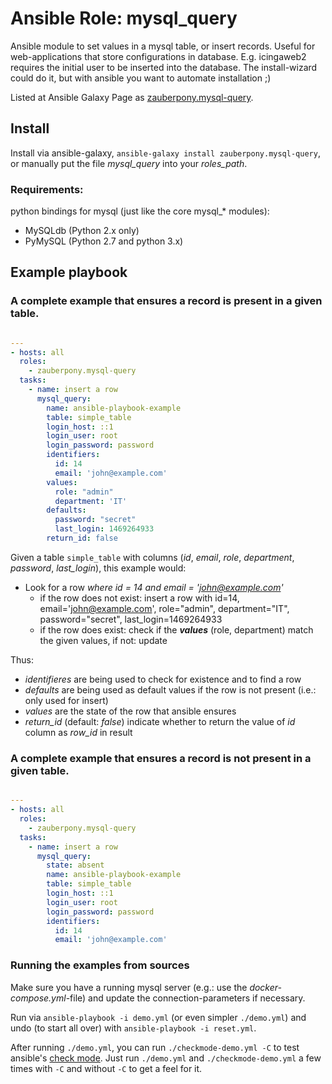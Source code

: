 Ansible Role: mysql_query
===================

Ansible module to set values in a mysql table, or insert records. Useful for web-applications that store configurations in database. E.g. icingaweb2 requires the initial user to be inserted into the database. The install-wizard could do it, but with ansible you want to automate installation ;)

Listed at Ansible Galaxy Page as [zauberpony.mysql-query](https://galaxy.ansible.com/zauberpony/mysql-query/).

Install
-------

Install via ansible-galaxy, `ansible-galaxy install zauberpony.mysql-query`, or manually put the file *mysql_query* into your *roles_path*.

### Requirements:

python bindings for mysql (just like the core mysql_* modules):

- MySQLdb (Python 2.x only)
- PyMySQL (Python 2.7 and python 3.x)


Example playbook
----------------

### A complete example that ensures a record is present in a given table.

```yaml

---
- hosts: all
  roles:
    - zauberpony.mysql-query
  tasks:
    - name: insert a row
      mysql_query:
        name: ansible-playbook-example
        table: simple_table
        login_host: ::1
        login_user: root
        login_password: password
        identifiers:
          id: 14
          email: 'john@example.com'
        values:
          role: "admin"
          department: 'IT'
        defaults:
          password: "secret"
          last_login: 1469264933
        return_id: false
```

Given a table `simple_table` with columns (*id*, *email*, *role*, *department*, *password*, *last_login*), this example would:
- Look for a row *where id = 14 and email = 'john@example.com'*
  - if the row does not exist: insert a row with id=14, email='john@example.com', role="admin", department="IT", password="secret", last_login=1469264933
  - if the row does exist: check if the ***values*** (role, department) match the given values, if not: update

Thus:
- *identifieres* are being used to check for existence and to find a row
- *defaults* are being used as default values if the row is not present (i.e.: only used for insert)
- *values* are the state of the row that ansible ensures
- *return_id* (default: *false*) indicate whether to return the value of *id* column as *row_id* in result

### A complete example that ensures a record is not present in a given table.

```yaml

---
- hosts: all
  roles:
    - zauberpony.mysql-query
  tasks:
    - name: insert a row
      mysql_query:
        state: absent
        name: ansible-playbook-example
        table: simple_table
        login_host: ::1
        login_user: root
        login_password: password
        identifiers:
          id: 14
          email: 'john@example.com'
```

### Running the examples from sources

Make sure you have a running mysql server (e.g.: use the *docker-compose.yml*-file) and update the connection-parameters if necessary.

Run via `ansible-playbook -i demo.yml` (or even simpler `./demo.yml`) and undo (to start all over) with `ansible-playbook -i reset.yml`.

After running `./demo.yml`, you can run `./checkmode-demo.yml -C` to test ansible's [check mode](https://docs.ansible.com/ansible/latest/user_guide/playbooks_checkmode.html).
Just run `./demo.yml` and `./checkmode-demo.yml` a few times with `-C` and without `-C` to get a feel for it.
